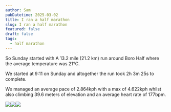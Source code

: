```yaml
---
author: Sam
pubDatetime: 2025-03-02
title: I ran a half marathon
slug: I ran a half marathon
featured: false
draft: false
tags:
  - half marathon
---
```

So Sunday started with A 13.2 mile (21.2 km) run around Boro Half where the average temperature was 21℃.

We started at 9:11 on Sunday and altogether the run took 2h 3m 25s to complete.

We managed an average pace of 2.864kph with a max of 4.622kph whilst also climbing 39.6 meters of elevation and an average heart rate of 177bpm.

![](https://dgtzuqphqg23d.cloudfront.net/Q649dSft4aHOE5kE2ubMxGVmU_juvq8P-XQQaAkIkF0-768x1024.jpg)![](https://dgtzuqphqg23d.cloudfront.net/gVxCcRSJmoiCskS6cUSYLSiBscr8LXzSZHaZfZD9Ds4-1024x682.jpg)![](https://dgtzuqphqg23d.cloudfront.net/60tujBCmLwIZj4fcj05k1mGByXCIkoqCSHbIIplWGNQ-768x1024.jpg)